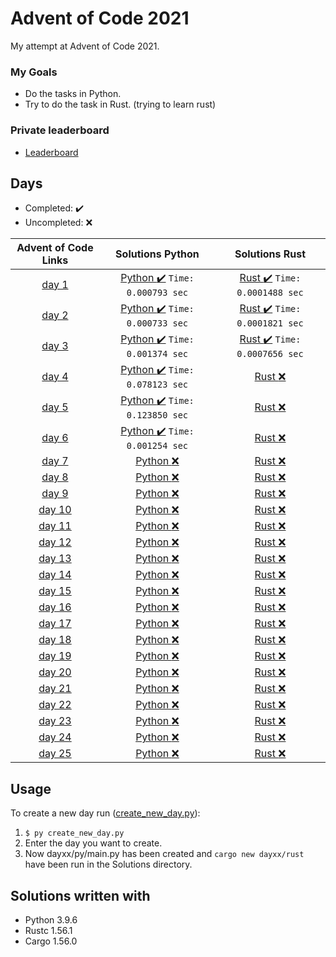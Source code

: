 # Advent of Code 2021
My attempt at Advent of Code 2021.

### My Goals
* Do the tasks in Python.
* Try to do the task in Rust. (trying to learn rust)

### Private leaderboard
* [Leaderboard](https://adventofcode.com/2021/leaderboard/private/view/642677)

## Days
* Completed: :heavy_check_mark:
* Uncompleted: :x:

|             Advent of Code Links               |               Solutions Python              |               Solutions Rust               |
|:----------------------------------------------:|:-------------------------------------------:|:------------------------------------------:|
| [day 1](https://adventofcode.com/2021/day/1)   |    [Python :heavy_check_mark:](./Solutions/day1/py/main.py) `Time: 0.000793 sec`| [Rust :heavy_check_mark:](./Solutions/day1/rust/src/main.rs) `Time: 0.0001488 sec` |
| [day 2](https://adventofcode.com/2021/day/2)   |    [Python :heavy_check_mark:](./Solutions/day2/py/main.py) `Time: 0.000733 sec`   | [Rust :heavy_check_mark:](./Solutions/day2/rust/src/main.rs) `Time: 0.0001821 sec` |
| [day 3](https://adventofcode.com/2021/day/3)   |    [Python :heavy_check_mark:](./Solutions/day3/py/main.py) `Time: 0.001374 sec`   | [Rust :heavy_check_mark:](./Solutions/day3/rust/src/main.rs) `Time: 0.0007656 sec` |
| [day 4](https://adventofcode.com/2021/day/4)   |    [Python :heavy_check_mark:](./Solutions/day4/py/main.py) `Time: 0.078123 sec`   | [Rust :x:](./Solutions/day4/rust/src/main.rs)  |
| [day 5](https://adventofcode.com/2021/day/5)   |    [Python :heavy_check_mark:](./Solutions/day5/py/main.py) `Time: 0.123850 sec`   | [Rust :x:](./Solutions/day5/rust/src/main.rs)  |
| [day 6](https://adventofcode.com/2021/day/6)   |    [Python :heavy_check_mark:](./Solutions/day6/py/main.py) `Time: 0.001254 sec`   | [Rust :x:](./Solutions/day6/rust/src/main.rs)  |
| [day 7](https://adventofcode.com/2021/day/7)   |    [Python :x:](./Solutions/day7/py/main.py)    | [Rust :x:](./Solutions/day7/rust/src/main.rs)  |
| [day 8](https://adventofcode.com/2021/day/8)   |    [Python :x:](./Solutions/day8/py/main.py)    | [Rust :x:](./Solutions/day8/rust/src/main.rs)  |
| [day 9](https://adventofcode.com/2021/day/9)   |    [Python :x:](./Solutions/day9/py/main.py)    | [Rust :x:](./Solutions/day9/rust/src/main.rs)  |
| [day 10](https://adventofcode.com/2021/day/10) |    [Python :x:](./Solutions/day10/py/main.py)   | [Rust :x:](./Solutions/day10/rust/src/main.rs) |
| [day 11](https://adventofcode.com/2021/day/11) |    [Python :x:](./Solutions/day11/py/main.py)   | [Rust :x:](./Solutions/day11/rust/src/main.rs) |
| [day 12](https://adventofcode.com/2021/day/12) |    [Python :x:](./Solutions/day12/py/main.py)   | [Rust :x:](./Solutions/day12/rust/src/main.rs) |
| [day 13](https://adventofcode.com/2021/day/13) |    [Python :x:](./Solutions/day13/py/main.py)   | [Rust :x:](./Solutions/day13/rust/src/main.rs) |
| [day 14](https://adventofcode.com/2021/day/14) |    [Python :x:](./Solutions/day14/py/main.py)   | [Rust :x:](./Solutions/day14/rust/src/main.rs) |
| [day 15](https://adventofcode.com/2021/day/15) |    [Python :x:](./Solutions/day15/py/main.py)   | [Rust :x:](./Solutions/day15/rust/src/main.rs) |
| [day 16](https://adventofcode.com/2021/day/16) |    [Python :x:](./Solutions/day16/py/main.py)   | [Rust :x:](./Solutions/day16/rust/src/main.rs) |
| [day 17](https://adventofcode.com/2021/day/17) |    [Python :x:](./Solutions/day17/py/main.py)   | [Rust :x:](./Solutions/day17/rust/src/main.rs) |
| [day 18](https://adventofcode.com/2021/day/18) |    [Python :x:](./Solutions/day18/py/main.py)   | [Rust :x:](./Solutions/day18/rust/src/main.rs) |
| [day 19](https://adventofcode.com/2021/day/19) |    [Python :x:](./Solutions/day19/py/main.py)   | [Rust :x:](./Solutions/day19/rust/src/main.rs) |
| [day 20](https://adventofcode.com/2021/day/20) |    [Python :x:](./Solutions/day20/py/main.py)   | [Rust :x:](./Solutions/day20/rust/src/main.rs) |
| [day 21](https://adventofcode.com/2021/day/21) |    [Python :x:](./Solutions/day21/py/main.py)   | [Rust :x:](./Solutions/day21/rust/src/main.rs) |
| [day 22](https://adventofcode.com/2021/day/22) |    [Python :x:](./Solutions/day22/py/main.py)   | [Rust :x:](./Solutions/day22/rust/src/main.rs) |
| [day 23](https://adventofcode.com/2021/day/23) |    [Python :x:](./Solutions/day23/py/main.py)   | [Rust :x:](./Solutions/day23/rust/src/main.rs) |
| [day 24](https://adventofcode.com/2021/day/24) |    [Python :x:](./Solutions/day24/py/main.py)   | [Rust :x:](./Solutions/day24/rust/src/main.rs) |
| [day 25](https://adventofcode.com/2021/day/25) |    [Python :x:](./Solutions/day25/py/main.py)   | [Rust :x:](./Solutions/day25/rust/src/main.rs) |


## Usage

To create a new day run ([create_new_day.py](./create_new_day.py)):
1. ```$ py create_new_day.py```
2. Enter the day you want to create.
3. Now dayxx/py/main.py has been created and ```cargo new dayxx/rust``` have been run in the Solutions directory.

## Solutions written with
* Python 3.9.6
* Rustc 1.56.1
* Cargo 1.56.0
